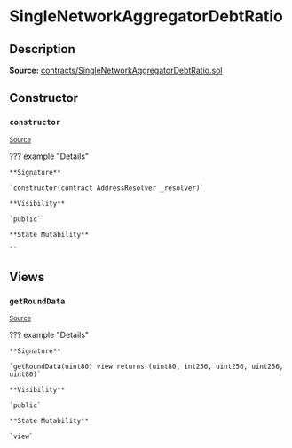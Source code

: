 # SingleNetworkAggregatorDebtRatio

## Description

**Source:** [contracts/SingleNetworkAggregatorDebtRatio.sol](https://github.com/Synthetixio/synthetix/tree/v2.64.0-alpha/contracts/SingleNetworkAggregatorDebtRatio.sol)

## Constructor

### `constructor`

<sub>[Source](https://github.com/Synthetixio/synthetix/tree/v2.64.0-alpha/contracts/SingleNetworkAggregatorDebtRatio.sol#L7)</sub>

??? example "Details"

    **Signature**

    `constructor(contract AddressResolver _resolver)`

    **Visibility**

    `public`

    **State Mutability**

    ``

## Views

### `getRoundData`

<sub>[Source](https://github.com/Synthetixio/synthetix/tree/v2.64.0-alpha/contracts/SingleNetworkAggregatorDebtRatio.sol#L9)</sub>

??? example "Details"

    **Signature**

    `getRoundData(uint80) view returns (uint80, int256, uint256, uint256, uint80)`

    **Visibility**

    `public`

    **State Mutability**

    `view`
